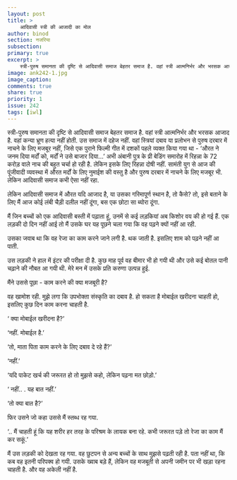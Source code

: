 ```yaml
---
layout: post
title: >
    आदिवासी स्त्री की आजादी का मोल
author: binod
section: नजरिया
subsection:
primary: true
excerpt: >
    स्त्री-पुरुष समानता की दृष्टि से आदिवासी समाज बेहतर समाज है. वहां स्त्री आत्मनिर्भर और भरसक आजाद है. वहां कन्या भ्रूण हत्या नहीं होती. उस समाज में दहेज नहीं. वहां स्त्रियां दबाव या प्रलोभन से पुरुष दरबार में नाचने के लिए मजबूर नहीं, ...
image: ank242-1.jpg
image_caption:
comments: true
share: true
priority: 1
issue: 242
tags: [iwl]
---
```


स्त्री-पुरुष समानता की दृष्टि से आदिवासी समाज बेहतर समाज है. वहां स्त्री आत्मनिर्भर और भरसक आजाद है. वहां कन्या भ्रूण हत्या नहीं होती. उस समाज में दहेज नहीं. वहां स्त्रियां दबाव या प्रलोभन से पुरुष दरबार में नाचने के लिए मजबूर नहीं, जिसे एक पुराने फिल्मी गीत में दशकों पहले व्यक्त किया गया था - ‘औरत ने जनम दिया मर्दों को, मर्दों ने उसे बाजार दिया...’ अभी अंबानी पुत्र के प्री बेडिंग समारोह में रिहन्ना के 72 करोड़ वाले नाच की बहुत चर्चा हो रही है. लेकिन इसके लिए रिहन्ना दोषी नहीं. सामंती युग से आज की पूंजीवादी व्यवस्था में औरत मर्दों के लिए नुमाईश की वस्तु है और पुरुष दरबार में नाचने के लिए मजबूर भी. लेकिन आदिवासी समाज कभी ऐसा नहीं रहा.

लेकिन आदिवासी समाज में औरत यदि आजाद है, या उसका गरिमापूर्ण स्थान है, तो कैसे? तो, इसे बताने के लिए मैं आज कोई लंबी चैड़ी दलील नहीं दूंगा, बस एक छोटा सा ब्योरा दूंगा.

मैं जिन बच्चों को एक आदिवासी बस्ती में पढ़ाता हूं, उनमें से कई लड़कियां अब किशोर वय की हो गई हैं. एक लड़की दो दिन नहीं आई तो मैं उसके घर यह पूछने चला गया कि वह पढ़ने क्यों नहीं आ रही.

उसका जवाब था कि वह रेजा का काम करने जाने लगी है. थक जाती है. इसलिए शाम को पढ़ने नहीं आ पाती.

उस लड़की ने हाल में इंटर की परीक्षा दी है. कुछ माह पूर्व वह बीमार भी हो गयी थी और उसे कई बोतल पानी चढ़ाने की नौबत आ गयी थी. मेरे मन में उसके प्रति करुणा उत्पन्न हुई.

मैंने उससे पूछा - काम करने की क्या मजबूरी है?

वह खामोश रही. मुझे लगा कि उपभोक्ता संस्कृति का दबाव है. हो सकता है मोबाईल खरीदना चाहती हो, इसलिए कुछ दिन काम करना चाहती है.

‘ क्या मोबाईल खरीदना है?’

‘नहीं. मोबाईल है.’

‘तो, माता पिता काम करने के लिए दबाव दे रहे हैं?’

‘नहीं.’

‘यदि पाकेट खर्च की जरूरत हो तो मुझसे कहो, लेकिन पढ़ना मत छोड़ो.’

‘ नहीं.. . यह बात नहीं.’

‘तो क्या बात है?’

फिर उसने जो कहा उससे मैं स्तब्ध रह गया.

‘.. मैं चाहती हूं कि यह शरीर हर तरह के परिश्रम के लायक बना रहे. कभी जरूरत पड़े तो रेजा का काम मैं कर सकूं.’

मैं उस लड़की को देखता रह गया. वह छुटपन से अन्य बच्चों के साथ मुझसे पढ़ती रही है. पता नहीं था, कि कब वह इतनी परिपक्व हो गयी. उसके ख्वाब बड़े हैं, लेकिन वह मजबूती से अपनी जमीन पर भी खड़ा रहना चाहती है. और वह अकेली नहीं है. 